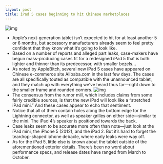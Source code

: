 ```yaml
---
layout: post
title: iPad 5 cases beginning to hit Chinese marketplaces
---
```

![img](http://media.idownloadblog.com/wp-content/uploads/2013/02/ipad-5-cases.jpeg)
* Apple’s next-generation tablet isn’t expected to hit for at least another 5 or 6 months, but accessory manufacturers already seem to feel pretty confident that they know what it’s going to look like.
* Based on a number of reports and alleged part leaks, case-makers have begun mass-producing cases fit for a redesigned iPad 5 that is both lighter and thinner than its predecessor, with smaller bezels…
* As noted by AppleBitch, several new iPad 5 cases have appeared on Chinese e-commerce site Alibaba.com in the last few days. The cases are all specifically touted as compatible with the unannounced tablet, and they match up with everything we’ve heard thus far—right down to the smaller frame and rounded corners.
![img](http://media.idownloadblog.com/wp-content/uploads/2013/02/ipad-5-cases-2.jpg)
* The consensus from the rumor mill, which includes claims from some fairly credible sources, is that the new iPad will look like a “stretched iPad mini.” And these cases appear to echo that sentiment.
* Notice that all of them contain holes along the bottom edge for the Lightning connector, as well as speaker grilles on either side—similar to the mini. The iPad 4’s speaker is positioned towards the back.
* Case leaks seem to be accurate more often than note—just look at the iPad mini, the iPhone 5 (2012), and the iPad 2. But it’s hard to forget the teardrop-shaped iphone debacle, where early leaks were way off.
* As for the iPad 5, little else is known about the tablet outside of the aforementioned exterior details. There’s been no word about performance specs, and release dates have ranged from March to October.

